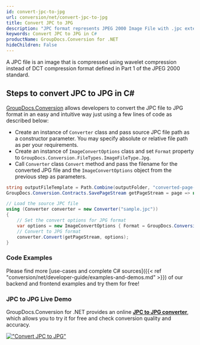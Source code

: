 ```yaml
---
id: convert-jpc-to-jpg
url: conversion/net/convert-jpc-to-jpg
title: Convert JPC to JPG
description: "JPC format represents JPEG 2000 Image File with .jpc extension. Learn how to convert JPC to JPG file programmatically in C# language using GroupDocs.Conversion for .NET library."
keywords: Convert JPC to JPG in C#
productName: GroupDocs.Conversion for .NET
hideChildren: False
---
```


A JPC file is an image that is compressed using wavelet compression instead of DCT compression format defined in Part 1 of the JPEG 2000 standard.

## Steps to convert JPC to JPG in C#

[GroupDocs.Conversion](https://products.groupdocs.com/conversion/net) allows developers to convert the JPC file to JPG format in an easy and intuitive way just using a few lines of code as described below:

* Create an instance of `Converter` class and pass source JPC file path as a constructor parameter. You may specify absolute or relative file path as per your requirements. 
* Create an instance of `ImageConvertOptions` class and set `Format` property to `GroupDocs.Conversion.FileTypes.ImageFileType.Jpg`.
* Call `Converter` class `Convert` method and pass the filename for the converted JPG file and the `ImageConvertOptions` object from the previous step as parameters.

```csharp
string outputFileTemplate = Path.Combine(outputFolder, "converted-page-{0}.jpg");
GroupDocs.Conversion.Contracts.SavePageStream getPageStream = page => new FileStream(string.Format(outputFileTemplate, page), FileMode.Create);

// Load the source JPC file
using (Converter converter = new Converter("sample.jpc"))
{
    // Set the convert options for JPG format
    var options = new ImageConvertOptions { Format = GroupDocs.Conversion.FileTypes.ImageFileType.Jpg };   
    // Convert to JPG format
    converter.Convert(getPageStream, options);
}
```

### Code Examples

Please find more [use-cases and complete C# sources]({{< ref "conversion/net/developer-guide/examples-and-demos.md" >}}) of our backend and frontend examples and try them for free!

### JPC to JPG Live Demo

GroupDocs.Conversion for .NET provides an online [**JPC to JPG converter**](https://products.groupdocs.app/conversion/jpc-to-jpg), which allows you to try it for free and check conversion quality and accuracy.

[!["Convert JPC to JPG"](conversion/net/images/convert-to-jpg/convert-jpc-to-jpg.png)](https://products.groupdocs.app/conversion/jpc-to-jpg)